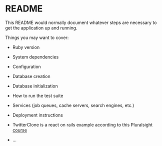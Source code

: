 # README

This README would normally document whatever steps are necessary to get the
application up and running.

Things you may want to cover:

* Ruby version

* System dependencies

* Configuration

* Database creation

* Database initialization

* How to run the test suite

* Services (job queues, cache servers, search engines, etc.)

* Deployment instructions

* TwitterClone is a react on rails example according to this Pluralsight [course](https://app.pluralsight.com/library/courses/reactjs-on-rails-building-full-stack-web-app/table-of-contents)

* ... 